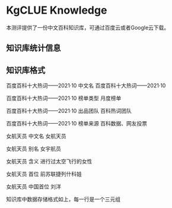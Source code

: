 # KgCLUE Knowledge

本测评提供了一份中文百科知识库，可通过百度云或者Google云下载。

## 知识库统计信息


## 知识库格式

百度百科十大热词——2021·10	中文名	百度百科十大热词——2021·10

百度百科十大热词——2021·10	榜单类型	月度榜单

百度百科十大热词——2021·10	出品团队	百科热词团队

百度百科十大热词——2021·10	榜单来源	百科数据、网友投票

女航天员	中文名	女航天员

女航天员	别名	女宇航员

女航天员	含义	进行过太空飞行的女性

女航天员	首位	前苏联捷列什科娃

女航天员	中国首位	刘洋

知识库中数据存储格式如上，每一行是一个三元组
